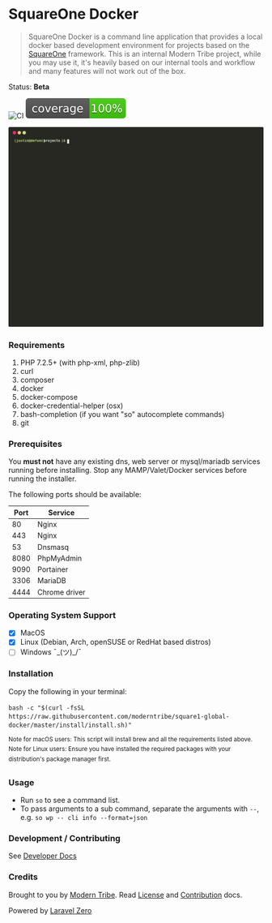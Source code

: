 # SquareOne Docker

> SquareOne Docker is a command line application that provides a local docker based development environment for projects 
> based on the [SquareOne](https://github.com/moderntribe/square-one) framework. This is an internal Modern Tribe project, 
> while you may use it, it's heavily based on our internal tools and workflow and many features will not work out of the box.

Status: **Beta**

![CI](https://github.com/moderntribe/square1-global-docker/workflows/CI/badge.svg) [![Coverage](badges/coverage.svg)](https://github.com/moderntribe/square1-global-docker/actions?query=workflow%3ACI)

![so list](./docs/img/so.svg)

### Requirements

1. PHP 7.2.5+ (with php-xml, php-zlib)
1. curl
1. composer
1. docker
1. docker-compose
1. docker-credential-helper (osx)
1. bash-completion (if you want "so" autocomplete commands)
1. git

### Prerequisites

You **must not** have any existing dns, web server or mysql/mariadb services running before installing. Stop any
MAMP/Valet/Docker services before running the installer.

The following ports should be available:

| Port | Service       |
|------|---------------|
| 80   | Nginx         |
| 443  | Nginx         |
| 53   | Dnsmasq       |
| 8080 | PhpMyAdmin    |
| 9090 | Portainer     |
| 3306 | MariaDB       |
| 4444 | Chrome driver |

### Operating System Support

- [x] MacOS
- [x] Linux (Debian, Arch, openSUSE or RedHat based distros)
- [ ] Windows ¯\_(ツ)_/¯

### Installation

Copy the following in your terminal:

`bash -c "$(curl -fsSL https://raw.githubusercontent.com/moderntribe/square1-global-docker/master/install/install.sh)"`

<sup>Note for macOS users: This script will install brew and all the requirements listed above.</sup>
<sup>Note for Linux users: Ensure you have installed the required packages with your distribution's package manager first.</sup>

### Usage

- Run `so` to see a command list.
- To pass arguments to a sub command, separate the arguments with `--`, e.g. `so wp -- cli info --format=json`

### Development / Contributing

See [Developer Docs](./docs/dev.md)

### Credits

Brought to you by [Modern Tribe](https://tri.be/). Read [License](LICENSE.md) and [Contribution](CONTRIBUTING.md) docs.

Powered by [Laravel Zero](https://laravel-zero.com/)

